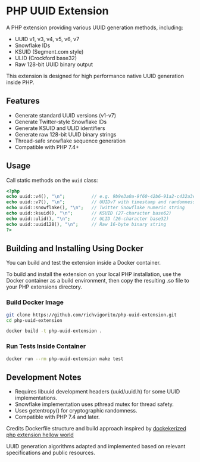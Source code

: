 # PHP UUID Extension

A PHP extension providing various UUID generation methods, including:

- UUID v1, v3, v4, v5, v6, v7  
- Snowflake IDs  
- KSUID (Segment.com style)  
- ULID (Crockford base32)  
- Raw 128-bit UUID binary output  

This extension is designed for high performance native UUID generation inside PHP.

## Features

- Generate standard UUID versions (v1-v7)  
- Generate Twitter-style Snowflake IDs  
- Generate KSUID and ULID identifiers  
- Generate raw 128-bit UUID binary strings  
- Thread-safe snowflake sequence generation  
- Compatible with PHP 7.4+  

## Usage

Call static methods on the `uuid` class:

```php
<?php
echo uuid::v4(), "\n";          // e.g. 9b9e3a0a-9f60-42b6-91a2-c432a3ef8f68
echo uuid::v7(), "\n";          // UUIDv7 with timestamp and randomness
echo uuid::snowflake(), "\n";   // Twitter Snowflake numeric string
echo uuid::ksuid(), "\n";       // KSUID (27-character base62)
echo uuid::ulid(), "\n";        // ULID (26-character base32)
echo uuid::uuid128(), "\n";     // Raw 16-byte binary string
?>
```

## Building and Installing Using Docker
You can build and test the extension inside a Docker container. 

To build and install the extension on your local PHP installation, use the Docker container as a build environment, then copy the resulting .so file to your PHP extensions directory.

### Build Docker Image
```bash
git clone https://github.com/richvigorito/php-uuid-extension.git
cd php-uuid-extension

docker build -t php-uuid-extension .
```

### Run Tests Inside Container
```bash 
docker run --rm php-uuid-extension make test
```
## Development Notes
- Requires libuuid development headers (uuid/uuid.h) for some UUID implementations.
- Snowflake implementation uses pthread mutex for thread safety.
- Uses getentropy() for cryptographic randomness.
- Compatible with PHP 7.4 and later.

Credits
Dockerfile structure and build approach inspired by [dockekerized php extension hellow world](https://github.com/bogkonstantin/php-extension-hello-world)

UUID generation algorithms adapted and implemented based on relevant specifications and public resources.
